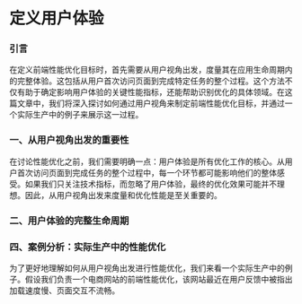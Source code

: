 # 定义用户体验

### 引言

在定义前端性能优化目标时，首先需要从用户视角出发，度量其在应用生命周期内的完整体验。这包括从用户首次访问页面到完成特定任务的整个过程。这个方法不仅有助于确定影响用户体验的关键性能指标，还能帮助识别优化的具体领域。在这篇文章中，我们将深入探讨如何通过用户视角来制定前端性能优化目标，并通过一个实际生产中的例子来展示这一过程。

### 一、从用户视角出发的重要性

在讨论性能优化之前，我们需要明确一点：用户体验是所有优化工作的核心。从用户首次访问页面到完成任务的整个过程中，每一个环节都可能影响他们的整体感受。如果我们只关注技术指标，而忽略了用户体验，最终的优化效果可能并不理想。因此，从用户视角出发来度量和优化性能是至关重要的。

### 二、用户体验的完整生命周期





### 四、案例分析：实际生产中的性能优化

为了更好地理解如何从用户视角出发进行性能优化，我们来看一个实际生产中的例子。假设我们负责一个电商网站的前端性能优化，该网站最近在用户反馈中被指出加载速度慢、页面交互不流畅。
